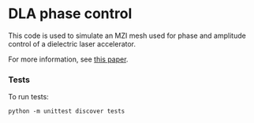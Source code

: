# DLA phase control

This code is used to simulate an MZI mesh used for phase and amplitude control of a dielectric laser accelerator.

For more information, see [this paper](https://arxiv.org/abs/1709.04441).

### Tests
To run tests:

    python -m unittest discover tests

